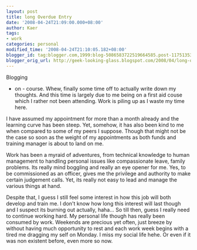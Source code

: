 ```yaml
---
layout: post
title: long Overdue Entry
date: '2008-04-24T21:09:00.000+08:00'
author: Kaer
tags:
- work
categories: personal
modified_time: '2008-04-24T21:10:05.182+08:00'
blogger_id: tag:blogger.com,1999:blog-5086583722519664585.post-1175135363657775748
blogger_orig_url: http://geek-looking-glass.blogspot.com/2008/04/long-overdue-entry.html
---
```


Blogging 
- on - course. Whew, finally some time off to actually write down my thoughts. 
And this time is largely due to me being on a first aid couse which I rather 
not been attending. Work is piling up as I waste my time here. 

 I have assumed my appointment for more 
than a month already and the learning curve has been steep. Yet, somehow, it 
has also been kind to me when compared to some of my peers I suppose. Though 
that might not be the case so soon as the weight of my appointments as both 
funds and training manager is about to land on me. 

 Work has been a myraid of adventures, 
from technical knowledge to human management to handling personal issues like 
compassionate leave, family problems. Its really mind boggling and really an 
eye opener for me. Yes, to be commissioned as an officer, gives me the 
privilege and authority to make certain judgement calls. Yet, its really not 
easy to lead and manage the various things at hand. 

 Despite that, I guess I still feel some 
interest in how this job will both develop and train me. I don't know how long 
this interest will last though and I suspect its burning out actually, haha... 
So till then, guess I really need to continue working hard. My personal life 
though has really been consumed by work. Weekends are precious yet often, just 
breeze by without having much opportunity to rest and each work week begins 
with a tired me dragging my self on Monday. I miss my social life hehe. Or 
even if it was non existent before, even more so now. 